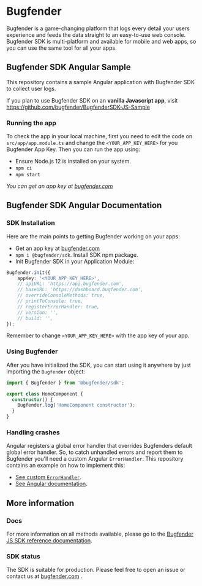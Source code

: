 # Bugfender

Bugfender is a game-changing platform that logs every detail your users experience and feeds the data straight to an easy-to-use web console. Bugfender SDK is multi-platform and available for mobile and web apps, so you can use the same tool for all your apps.

## Bugfender SDK Angular Sample

This repository contains a sample Angular application with Bugfender SDK to collect user logs.

If you plan to use Bugfender SDK on an **vanilla Javascript app**, visit https://github.com/bugfender/BugfenderSDK-JS-Sample

### Running the app

To check the app in your local machine, first you need to edit the code on `src/app/app.module.ts` and change the `<YOUR_APP_KEY_HERE>` for you Bugfender App Key. Then you can run the app using:

- Ensure Node.js 12 is installed on your system.
- `npm ci`
- `npm start`

_You can get an app key at [bugfender.com](https://bugfender.com/)_

## Bugfender SDK Angular Documentation

### SDK Installation

Here are the main points to getting Bugfender working on your apps:

- Get an app key at [bugfender.com](https://bugfender.com/)
- `npm i @bugfender/sdk`. Install SDK npm package.
- Init Bugfender SDK in your Application Module:

```typescript
Bugfender.init({
    appKey: '<YOUR_APP_KEY_HERE>',
    // apiURL: 'https://api.bugfender.com',
    // baseURL: 'https://dashboard.bugfender.com',
    // overrideConsoleMethods: true,
    // printToConsole: true,
    // registerErrorHandler: true,
    // version: '',
    // build: '',
});
```

Remember to change `<YOUR_APP_KEY_HERE>` with the app key of your app.

### Using Bugfender

After you have initialized the SDK, you can start using it anywhere by just importing the `Bugfender` object:

```typescript
import { Bugfender } from '@bugfender/sdk';

export class HomeComponent {
  constructor() {
    Bugfender.log('HomeComponent constructor');
  }
}
```

### Handling crashes

Angular registers a global error handler that overrides Bugfenders default global error handler. So, to catch unhandled errors and report them to Bugfender you'll need a custom Angular `ErrorHandler`. This repository contains an example on how to implement this:

- [See custom `ErrorHandler`](https://github.com/bugfender/BugfenderSDK-Angular-Sample/blob/master/src/app/app.error-handler.ts).
- [See Angular documentation](https://angular.io/api/core/ErrorHandler).

## More information

### Docs

For more information on all methods available, please go to the [Bugfender JS SDK reference documentation](https://js.bugfender.com/).

### SDK status

The SDK is suitable for production. Please feel free to open an issue or contact us at [bugfender.com](https://bugfender.com) .
